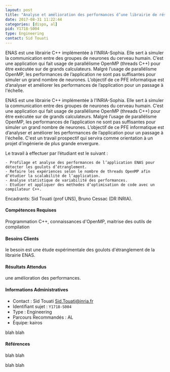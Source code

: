 ```yaml
---
layout: post
title: "Analyse et amélioration des performances d’une librairie de réseaux de neurones"
date: 2017-08-31 11:22:44
categories: [dispo, al]
pid: Y1718-S004
type: Engineering
contact: Sid Touati
---
```

       
ENAS est une librairie C++ implémentée à l’INRIA-Sophia. Elle sert à simuler la communication entre des groupes de neurones du cerveau humain. C’est une application qui fait usage de parallélisme OpenMP (threads C++) pour être exécutée sur de grands calculateurs. Malgré l’usage de parallélisme OpenMP, les performances de l’application ne sont pas suffisantes pour simuler un grand nombre de neurones.
L’objectif de ce PFE informatique est d’analyser et améliorer les performances de l’application pour un passage à l'échelle. 

 ENAS est une librairie C++ implémentée à l’INRIA-Sophia. Elle sert à simuler la communication entre des groupes de neurones du cerveau humain. C’est une application qui fait usage de parallélisme OpenMP (threads C++) pour être exécutée sur de grands calculateurs. Malgré l’usage de parallélisme OpenMP, les performances de l’application ne sont pas suffisantes pour simuler un grand nombre de neurones.
L’objectif de ce PFE informatique est d’analyser et améliorer les performances de l’application pour un passage à l'échelle. C'est un travail prospectif qui servira comme orientation à un projet d'ingénierie de plus grande envergure. 

Le travail à effectuer par l’étudiant est le suivant :

    - Profilage et analyse des performances de l’application ENAS pour détecter les goulots d’étranglement.
    - Refaire les expériences selon le nombre de threads OpenMP afin d’étudier la scalabilité de l’application.
    - Analyse statistique de variabilité des performances.
    - Etudier et appliquer des méthodes d’optimisation de code avec un compilateur C++. 

Encadrants:
    Sid Touati (prof UNS), Bruno Cessac (DR INRIA). 

#### Compétences Requises
Programmation C++, connaissances d'OpenMP, maitrise des outils de compilation


#### Besoins Clients
le besoin est une étude expérimentale des goulots d'étranglement de la librairie ENAS.

#### Résultats Attendus
une amélioration des performances.
     

#### Informations Administratives
  * Contact : Sid Touati <Sid.Touati@inria.fr>
  * Identifiant sujet : `Y1718-S004`
  * Type : Engineering
  * Parcours Recommandés : AL
  * Équipe: kairos

 blah blah
#### Références
 blah blah


 blah blah
     